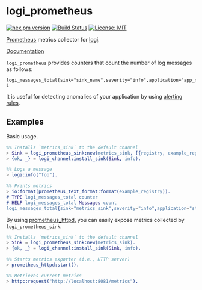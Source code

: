 logi_prometheus
================

[![hex.pm version](https://img.shields.io/hexpm/v/logi_prometheus.svg)](https://hex.pm/packages/logi_prometheus)
[![Build Status](https://travis-ci.org/sile/logi_prometheus.svg?branch=master)](https://travis-ci.org/sile/logi_prometheus)
[![License: MIT](https://img.shields.io/badge/license-MIT-blue.svg)](LICENSE)

[Prometheus][prometheus] metrics collector for [logi].

[Documentation](https://hexdocs.pm/logi_prometheus/)

`logi_prometheus` provides counters that count the number of log messages as follows:

```
logi_messages_total{sink="sink_name",severity="info",application="app_name",module="mod_name"} 1
```

It is useful for detecting anomalies of your application by using [alerting rules].

[logi]: https://github.com/sile/logi
[prometheus]: https://prometheus.io/
[alerting rules]: https://prometheus.io/docs/alerting/rules/

Examples
--------

Basic usage.

```erlang
%% Installs `metrics_sink` to the default channel
> Sink = logi_prometheus_sink:new(metrics_sink, [{registry, example_registry}]).
> {ok, _} = logi_channel:install_sink(Sink, info).

%% Logs a message
> logi:info("foo").

%% Prints metrics
> io:format(prometheus_text_format:format(example_registry)).
# TYPE logi_messages_total counter
# HELP logi_messages_total Messages count
logi_messages_total{sink="metrics_sink",severity="info",application="stdlib",module="erl_eval"} 1
```

By using [prometheus_httpd], you can easily expose metrics collected by `logi_prometheus_sink`.

[prometheus_httpd]: https://github.com/deadtrickster/prometheus-httpd

```erlang
%% Installs `metrics_sink` to the default channel
> Sink = logi_prometheus_sink:new(metrics_sink).
> {ok, _} = logi_channel:install_sink(Sink, info).

%% Starts metrics exporter (i.e., HTTP server)
> prometheus_httpd:start().

%% Retrieves current metrics
> httpc:request("http://localhost:8081/metrics").
```
